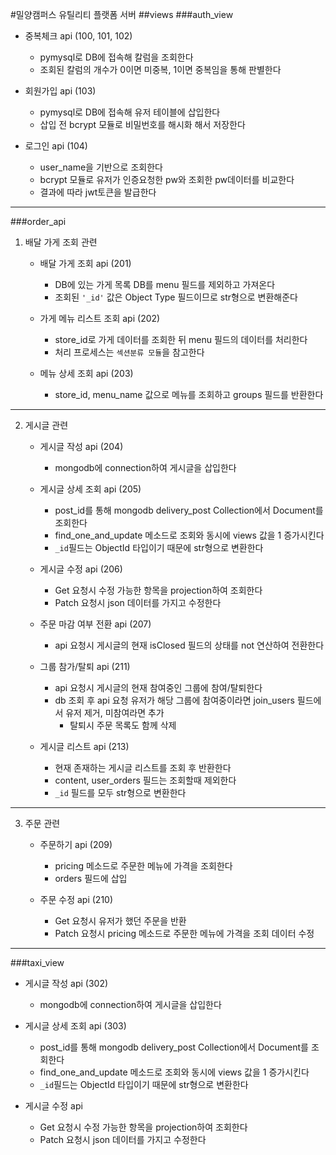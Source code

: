 #밀양캠퍼스 유틸리티 플랫폼 서버
##views
###auth_view
- 중복체크 api (100, 101, 102)
  - pymysql로 DB에 접속해 칼럼을 조회한다
  - 조회된 칼럼의 개수가 0이면 미중복, 1이면 중복임을 통해 판별한다
   
- 회원가입 api (103)
    - pymysql로 DB에 접속해 유저 테이블에 삽입한다
    - 삽입 전 bcrypt 모듈로 비밀번호를 해시화 해서 저장한다
       
- 로그인 api (104)
  - user_name을 기반으로 조회한다
  - bcrypt 모듈로 유저가 인증요청한 pw와 조회한 pw데이터를 비교한다
  - 결과에 따라 jwt토큰을 발급한다
-------------------------------------------------------------------------
###order_api
1. 배달 가게 조회 관련
   - 배달 가게 조회 api (201)
     - DB에 있는 가게 목록 DB를 menu 필드를 제외하고 가져온다
     - 조회된 `'_id'` 값은 Object Type 필드이므로 str형으로 변환해준다
        
   - 가게 메뉴 리스트 조회 api (202)
     - store_id로 가게 데이터를 조회한 뒤 menu 필드의 데이터를 처리한다
     - 처리 프로세스는 `섹션분류 모듈`을 참고한다
        
   - 메뉴 상세 조회 api (203)
     - store_id, menu_name 값으로 메뉴를 조회하고 groups 필드를 반환한다
-------------------------------------------------------------------------
2. 게시글 관련
   - 게시글 작성 api (204)
     - mongodb에 connection하여 게시글을 삽입한다
        
   - 게시글 상세 조회 api (205)
     - post_id를 통해 mongodb delivery_post Collection에서 Document를 조회한다
     - find_one_and_update 메소드로 조회와 동시에 views 값을 1 증가시킨다
     - `_id`필드는 ObjectId 타입이기 때문에 str형으로 변환한다
        
   - 게시글 수정 api (206)
     - Get 요청시 수정 가능한 항목을 projection하여 조회한다
     - Patch 요청시 json 데이터를 가지고 수정한다
        
   - 주문 마감 여부 전환 api (207)
     - api 요청시 게시글의 현재 isClosed 필드의 상태를 not 연산하여 전환한다

   - 그룹 참가/탈퇴 api (211)
     - api 요청시 게시글의 현재 참여중인 그룹에 참여/탈퇴한다
     - db 조회 후 api 요청 유저가 해당 그룹에 참여중이라면 join_users 필드에서 유저 제거, 미참여라면 추가
       - 탈퇴시 주문 목록도 함께 삭제        

   - 게시글 리스트 api (213)
     - 현재 존재하는 게시글 리스트를 조회 후 반환한다
     - content, user_orders 필드는 조회할때 제외한다
     - `_id` 필드를 모두 str형으로 변환한다
-------------------------------------------------------------------------
3. 주문 관련
   - 주문하기 api (209)
     - pricing 메소드로 주문한 메뉴에 가격을 조회한다
     - orders 필드에 삽입
   
   - 주문 수정 api (210)
     - Get 요청시 유저가 했던 주문을 반환
     - Patch 요청시 pricing 메소드로 주문한 메뉴에 가격을 조회 데이터 수정
-------------------------------------------------------------------------
###taxi_view
- 게시글 작성 api (302)
  - mongodb에 connection하여 게시글을 삽입한다

- 게시글 상세 조회 api (303)
  - post_id를 통해 mongodb delivery_post Collection에서 Document를 조회한다
  - find_one_and_update 메소드로 조회와 동시에 views 값을 1 증가시킨다
  - `_id`필드는 ObjectId 타입이기 때문에 str형으로 변환한다
        
- 게시글 수정 api
  - Get 요청시 수정 가능한 항목을 projection하여 조회한다
  - Patch 요청시 json 데이터를 가지고 수정한다
  